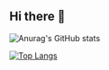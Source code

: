 ## Hi there 👋

<!--
**KaBoomKaBoom/KaBoomKaBoom** is a ✨ _special_ ✨ repository because its `README.md` (this file) appears on your GitHub profile.

Here are some ideas to get you started:

- 🔭 I’m currently working on ...
- 🌱 I’m currently learning ...
- 👯 I’m looking to collaborate on ...
- 🤔 I’m looking for help with ...
- 💬 Ask me about ...
- 📫 How to reach me: ...
- 😄 Pronouns: ...
- ⚡ Fun fact: ...
-->

![Anurag's GitHub stats](https://github-readme-stats.vercel.app/api?username=KaBoomKaBoom&show_icons=true&theme=radical)

[![Top Langs](https://github-readme-stats.vercel.app/api/top-langs/?username=KaBoomKaBoom&layout=donut&theme=radical)](https://github.com/anuraghazra/github-readme-stats)
